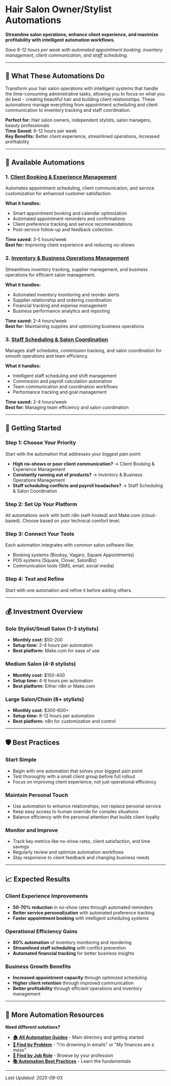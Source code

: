 # Hair Salon Owner/Stylist Automations

**Streamline salon operations, enhance client experience, and maximize profitability with intelligent automation workflows.**

*Save 6-12 hours per week with automated appointment booking, inventory management, client communication, and staff scheduling.*

---

## 🎯 What These Automations Do

Transform your hair salon operations with intelligent systems that handle the time-consuming administrative tasks, allowing you to focus on what you do best - creating beautiful hair and building client relationships. These automations manage everything from appointment scheduling and client communication to inventory tracking and staff coordination.

**Perfect for:** Hair salon owners, independent stylists, salon managers, beauty professionals  
**Time Saved:** 6-12 hours per week  
**Key Benefits:** Better client experience, streamlined operations, increased profitability  

---

## 🔧 Available Automations

### 1. [Client Booking & Experience Management](Client%20Booking%20and%20Experience%20Management.md)
Automates appointment scheduling, client communication, and service customization for enhanced customer satisfaction.

**What it handles:**
- Smart appointment booking and calendar optimization
- Automated appointment reminders and confirmations
- Client preference tracking and service recommendations
- Post-service follow-up and feedback collection

**Time saved:** 3-5 hours/week  
**Best for:** Improving client experience and reducing no-shows

### 2. [Inventory & Business Operations Management](Inventory%20and%20Business%20Operations%20Management.md)
Streamlines inventory tracking, supplier management, and business operations for efficient salon management.

**What it handles:**
- Automated inventory monitoring and reorder alerts
- Supplier relationship and ordering coordination
- Financial tracking and expense management
- Business performance analytics and reporting

**Time saved:** 2-4 hours/week  
**Best for:** Maintaining supplies and optimizing business operations

### 3. [Staff Scheduling & Salon Coordination](Staff%20Scheduling%20and%20Salon%20Coordination.md)
Manages staff schedules, commission tracking, and salon coordination for smooth operations and team efficiency.

**What it handles:**
- Intelligent staff scheduling and shift management
- Commission and payroll calculation automation
- Team communication and coordination workflows
- Performance tracking and goal management

**Time saved:** 2-4 hours/week  
**Best for:** Managing team efficiency and salon coordination

---

## 🚀 Getting Started

### Step 1: Choose Your Priority
Start with the automation that addresses your biggest pain point:
- **High no-shows or poor client communication?** → Client Booking & Experience Management
- **Constantly running out of products?** → Inventory & Business Operations Management
- **Staff scheduling conflicts and payroll headaches?** → Staff Scheduling & Salon Coordination

### Step 2: Set Up Your Platform
All automations work with both n8n (self-hosted) and Make.com (cloud-based). Choose based on your technical comfort level.

### Step 3: Connect Your Tools
Each automation integrates with common salon software like:
- Booking systems (Booksy, Vagaro, Square Appointments)
- POS systems (Square, Clover, SalonBiz)
- Communication tools (SMS, email, social media)

### Step 4: Test and Refine
Start with one automation and refine it before adding others.

---

## 💰 Investment Overview

### Solo Stylist/Small Salon (1-3 stylists)
- **Monthly cost:** $50-200
- **Setup time:** 2-4 hours per automation
- **Best platform:** Make.com for ease of use

### Medium Salon (4-8 stylists)
- **Monthly cost:** $150-400
- **Setup time:** 4-8 hours per automation
- **Best platform:** Either n8n or Make.com

### Large Salon/Chain (8+ stylists)
- **Monthly cost:** $300-600+
- **Setup time:** 8-12 hours per automation
- **Best platform:** n8n for customization and control

---

## 🛡️ Best Practices

### Start Simple
- Begin with one automation that solves your biggest pain point
- Test thoroughly with a small client group before full rollout
- Focus on improving client experience, not just operational efficiency

### Maintain Personal Touch
- Use automation to enhance relationships, not replace personal service
- Keep easy access to human override for complex situations
- Balance efficiency with the personal attention that builds client loyalty

### Monitor and Improve
- Track key metrics like no-show rates, client satisfaction, and time savings
- Regularly review and optimize automation workflows
- Stay responsive to client feedback and changing business needs

---

## 📈 Expected Results

### Client Experience Improvements
- **50-70% reduction** in no-show rates through automated reminders
- **Better service personalization** with automated preference tracking
- **Faster appointment booking** with intelligent scheduling systems

### Operational Efficiency Gains
- **80% automation** of inventory monitoring and reordering
- **Streamlined staff scheduling** with conflict prevention
- **Automated financial tracking** for better business insights

### Business Growth Benefits
- **Increased appointment capacity** through optimized scheduling
- **Higher client retention** through improved communication
- **Better profitability** through efficient operations and inventory management

---

## 🔗 More Automation Resources

**Need different solutions?**
- **[🏠 All Automation Guides](../../AI%20Automations%20Guide.md)** - Main directory and getting started
- **[🎯 Find by Problem](../../Automation%20Workflows%20by%20Problem.md)** - "I'm drowning in emails" or "My finances are a mess"
- **[👔 Find by Job Role](../../Automation%20Workflows%20by%20Job%20Role.md)** - Browse by your profession
- **[📚 Automation Best Practices](../../Automation%20Best%20Practices.md)** - Learn the fundamentals

---

*Last Updated: 2025-08-03*